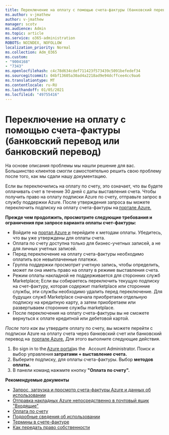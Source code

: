```yaml
---
title: Переключение на оплату с помощью счета-фактуры (банковский перевод или банковский перевод)
ms.author: v-jmathew
author: v-jmathew
manager: scotv
ms.audience: Admin
ms.topic: article
ms.service: o365-administration
ROBOTS: NOINDEX, NOFOLLOW
localization_priority: Normal
ms.collection: Adm_O365
ms.custom:
- "9004168"
- "7343"
ms.openlocfilehash: c4c78d634cdef711423f573439c5091befedef34
ms.sourcegitcommit: 04bf13605a30ad4a2218ad9e94dcffcee4cc9aa6
ms.translationtype: MT
ms.contentlocale: ru-RU
ms.lasthandoff: 01/05/2021
ms.locfileid: "49755416"
---
```

# <a name="switch-to-pay-by-invoice-chequewire-transfer"></a>Переключение на оплату с помощью счета-фактуры (банковский перевод или банковский перевод)

На основе описания проблемы мы нашли решение для вас. Большинство клиентов смогли самостоятельно решить свою проблему после того, как мы сдали нашу документацию.

Если вы переключились на оплату по счету, это означает, что вы будете оплачивать счет в течение 30 дней с даты выставления счета. Чтобы получить право на оплату подписки Azure по счету, отправьте запрос в службу поддержки Azure. После утверждения запроса вы можете переключить подписку на оплату счета-фактуры на [портале Azure.](https://portal.azure.com/)

**Прежде чем продолжить, просмотрите следующие требования и ограничения при запросе варианта оплаты счет-фактуры:**

- Войдите на [портал Azure и](https://portal.azure.com/) перейдите к методам оплаты. Убедитесь, что вы уже утверждены для оплаты счета.
- Оплата по счету доступна только для бизнес-учетных записей, а не для личных учетных записей.
- Перед переключение на оплату счета-фактуры необходимо оплатить все невыплаченные платежи.
- Группа поддержки просмотрит учетную запись, чтобы определить, может ли она иметь право на оплату в режиме выставления счета.
- Режим оплаты накладной не поддерживается для сторонних служб Marketplace; Если вы собираетесь переключить текущую подписку на счет-фактуру, которая содержит marketplace или сторонние службы, эти службы необходимо удалить перед переключение. Для будущих служб Marketplace сначала приобретаем отдельную подписку на кредитную карту, а затем приобретаем или развертываем сторонние службы marketplace.
- После переключения на оплату счета-фактуры вы не сможете вернуться к оплате кредитной или дебетовой картой.

*После того как вы* утвердите оплату по счету, вы можете перейти с подписки Azure на оплату счета через банковский счет или банковский перевод на  [портале Azure.](https://portal.azure.com/)
Для этого выполните следующие действия.

1. Во sign in to the [Azure portal](https://portal.azure.com/)as the   Account Administrator. Поиск и выбор управления **затратами + выставление счета.**
2. Выберите подписку, для оплаты счета-фактуры. Выбор **методов оплаты.**
3. В панели команд нажмите кнопку **"Оплата по счету".**

**Рекомендуемые документы**

- [Запрос, загрузка и просмотр счета-фактуры Azure и данных об использовании](https://docs.microsoft.com/azure/billing/billing-download-azure-invoice-daily-usage-date)
- [Отправка накладных Azure непосредственно в почтовый ящик "Входящие"](https://docs.microsoft.com/azure/billing/billing-download-azure-invoice-daily-usage-date)
- [Оплата по счету](https://docs.microsoft.com/azure/billing/billing-how-to-pay-by-invoice)
- [Подробные сведения об использовании](https://docs.microsoft.com/azure/billing/billing-understand-your-bill)
- [Термины в счете-фактуре](https://docs.microsoft.com/azure/billing/billing-understand-your-invoice)
- [Как передать право собственности](https://docs.microsoft.com/azure/billing/billing-subscription-transfer)
